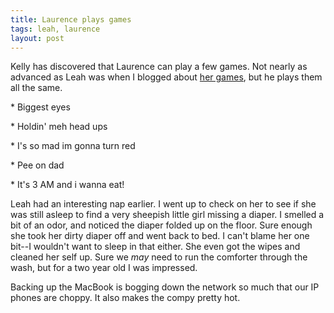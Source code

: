 ```yaml
---
title: Laurence plays games
tags: leah, laurence
layout: post
---
```

Kelly has discovered that Laurence can play a few games.  Not nearly as advanced as Leah was when I blogged about <a href="http://www.fuzzymonk.com/chris/log/2006/09/games-leah-plays.php">her games</a>, but he plays them all the same. 







 \* Biggest eyes


 \* Holdin' meh head ups


 \* I's so mad im gonna turn red


 \* Pee on dad


 \* It's 3 AM and i wanna eat!





Leah had an interesting nap earlier. I went up to check on her to see if she was still asleep to find a very sheepish little girl missing a diaper. I smelled a bit of an odor, and noticed the diaper folded up on the floor.  Sure enough she took her dirty diaper off and went back to bed. I can't blame her one bit--I wouldn't want to sleep in that either.  She even got the wipes and cleaned her self up.  Sure we _may_ need to run the comforter through the wash, but for a two year old I was impressed.



Backing up the MacBook is bogging down the network so much that our IP phones are choppy. It also makes the compy pretty hot.
